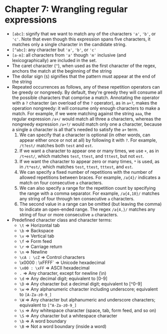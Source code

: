 # Chapter 7: Wrangling regular expressions
* `[abc]`: signify that we want to match any of the characters `'a'`, `'b'`, or `'c'`. Note that even though this expression spans five characters, it matches only a single character in the candidate string.
* `[^abc]`: any character but `'a'`, `'b'`, or `'c'`
* `[a-m]`: all characters from `'a'` though `'m'` inclusive (and lexicographically) are included in the set.
* The caret character (`^`), when used as the first character of the regex, anchors the match at the beginning of the string
* The dollar sign (`$`) signifies that the pattern must appear at the end of the string
* Repeated occurrences as follows, any of these repetition operators can be greedy or nongreedy. By default, they're greedy they will consume all the possible characters that comprise a match. Annotating the operator with a `?` character (an overload of the `?` operator), as in `a+?`, makes the operation nongreedy: it will consume only enough characters to make a match. For example, if we were matching against the string `aaa`, the regular expression `/a+/` would match all three a characters, whereas the nongreedy expression `/a+?/` would match only one a character, because a single a character is all that's needed to satisfy the `a+` term.
  1. We can specify that a character is optional (in other words, can appear either once or not at all) by following it with `?`. For example, `/t?est/` matches both `test` and `est`.
  2. If we want a character to appear one or many times, we use `+`, as in `/t+est/`, which matches `test`, `ttest`, and `tttest`, but not `est`.
  3. If we want the character to appear zero or many times, `*` is used, as in `/t*est/`, which matches `test`, `ttest`, `tttest`, and `est`.
  4. We can specify a fixed number of repetitions with the number of allowed repetitions between braces. For example, `/a{4}/` indicates a match on four consecutive `a` characters.
  5. We can also specify a range for the repetition count by specifying the range with a comma separator. For example, `/a{4,10}/` matches any string of four through ten consecutive `a` characters.
  6. The second value in a range can be omitted (but leaving the comma) to indicate an open-ended range. The regex `/a{4,}/` matches any string of four or more consecutive `a` characters.
* Predefined character class and character terms:
  - `\t` => Horizontal tab
  - `\b` => Backspace
  - `\v` => Vertical tab
  - `\f` => Form feed
  - `\r` => Carriage return
  - `\n` => Newline
  - `\cA : \cZ` => Control characters
  - \x0000 : \xFFFF` => Unicode hexadecimal
  - `\x00 : \xFF` => ASCII hexadecimal
  - `.` => Any character, except for newline (\n)
  - `\d` => Any decimal digit; equivalent to [0-9]
  - `\D` => Any character but a decimal digit; equivalent to [^0-9]
  - `\w` => Any alphanumeric character including underscore; equivalent to `[A-Za-z0-9_]`
  - `\W` => Any character but alphanumeric and underscore characters; equivalent to `[^A-Za-z0-9_]`
  - `\s` => Any whitespace character (space, tab, form feed, and so on)
  - `\S` => Any character but a whitespace character
  - `\b` => A word boundary
  - `\B` => Not a word boundary (inside a word)
